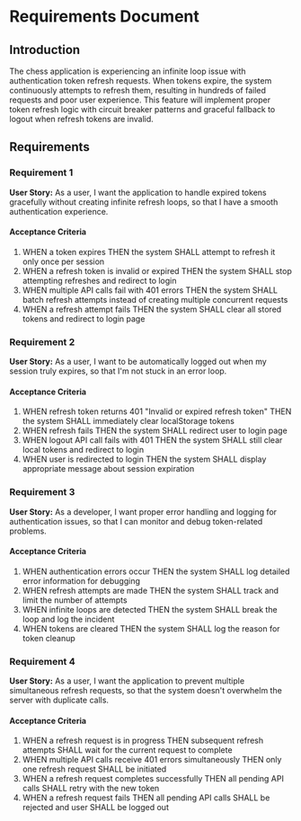 # Requirements Document

## Introduction

The chess application is experiencing an infinite loop issue with authentication token refresh requests. When tokens expire, the system continuously attempts to refresh them, resulting in hundreds of failed requests and poor user experience. This feature will implement proper token refresh logic with circuit breaker patterns and graceful fallback to logout when refresh tokens are invalid.

## Requirements

### Requirement 1

**User Story:** As a user, I want the application to handle expired tokens gracefully without creating infinite refresh loops, so that I have a smooth authentication experience.

#### Acceptance Criteria

1. WHEN a token expires THEN the system SHALL attempt to refresh it only once per session
2. WHEN a refresh token is invalid or expired THEN the system SHALL stop attempting refreshes and redirect to login
3. WHEN multiple API calls fail with 401 errors THEN the system SHALL batch refresh attempts instead of creating multiple concurrent requests
4. WHEN a refresh attempt fails THEN the system SHALL clear all stored tokens and redirect to login page

### Requirement 2

**User Story:** As a user, I want to be automatically logged out when my session truly expires, so that I'm not stuck in an error loop.

#### Acceptance Criteria

1. WHEN refresh token returns 401 "Invalid or expired refresh token" THEN the system SHALL immediately clear localStorage tokens
2. WHEN refresh fails THEN the system SHALL redirect user to login page
3. WHEN logout API call fails with 401 THEN the system SHALL still clear local tokens and redirect to login
4. WHEN user is redirected to login THEN the system SHALL display appropriate message about session expiration

### Requirement 3

**User Story:** As a developer, I want proper error handling and logging for authentication issues, so that I can monitor and debug token-related problems.

#### Acceptance Criteria

1. WHEN authentication errors occur THEN the system SHALL log detailed error information for debugging
2. WHEN refresh attempts are made THEN the system SHALL track and limit the number of attempts
3. WHEN infinite loops are detected THEN the system SHALL break the loop and log the incident
4. WHEN tokens are cleared THEN the system SHALL log the reason for token cleanup

### Requirement 4

**User Story:** As a user, I want the application to prevent multiple simultaneous refresh requests, so that the system doesn't overwhelm the server with duplicate calls.

#### Acceptance Criteria

1. WHEN a refresh request is in progress THEN subsequent refresh attempts SHALL wait for the current request to complete
2. WHEN multiple API calls receive 401 errors simultaneously THEN only one refresh request SHALL be initiated
3. WHEN a refresh request completes successfully THEN all pending API calls SHALL retry with the new token
4. WHEN a refresh request fails THEN all pending API calls SHALL be rejected and user SHALL be logged out
